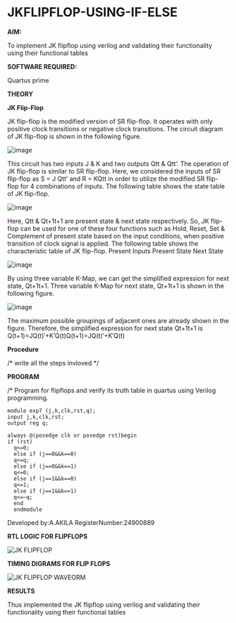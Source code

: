 # JKFLIPFLOP-USING-IF-ELSE

**AIM:** 

To implement  JK flipflop using verilog and validating their functionality using their functional tables

**SOFTWARE REQUIRED:**

Quartus prime

**THEORY**

**JK Flip-Flop**

JK flip-flop is the modified version of SR flip-flop. It operates with only positive clock transitions or negative clock transitions. The circuit diagram of JK flip-flop is shown in the following figure.

![image](https://github.com/naavaneetha/JKFLIPFLOP-USING-IF-ELSE/assets/154305477/a649c30b-232b-4558-b188-fd6c09845180)


This circuit has two inputs J & K and two outputs Qtt & Qtt’. The operation of JK flip-flop is similar to SR flip-flop. Here, we considered the inputs of SR flip-flop as S = J Qtt’ and R = KQtt in order to utilize the modified SR flip-flop for 4 combinations of inputs. The following table shows the state table of JK flip-flop.

![image](https://github.com/naavaneetha/JKFLIPFLOP-USING-IF-ELSE/assets/154305477/c4360742-e8a8-4937-b089-c46c0433f9a3)

 
Here, Qtt & Qt+1t+1 are present state & next state respectively. So, JK flip-flop can be used for one of these four functions such as Hold, Reset, Set & Complement of present state based on the input conditions, when positive transition of clock signal is applied. The following table shows the characteristic table of JK flip-flop. Present Inputs Present State Next State
 
![image](https://github.com/naavaneetha/JKFLIPFLOP-USING-IF-ELSE/assets/154305477/6c275261-a6d5-4c37-a3a7-1e88ca11c4cd)

By using three variable K-Map, we can get the simplified expression for next state, Qt+1t+1. Three variable K-Map for next state, Qt+1t+1 is shown in the following figure.
 
![image](https://github.com/naavaneetha/JKFLIPFLOP-USING-IF-ELSE/assets/154305477/5174f41b-0ce0-4329-a372-6d1943ea6673)

The maximum possible groupings of adjacent ones are already shown in the figure. Therefore, the simplified expression for next state Qt+1t+1 is Q(t+1)=JQ(t)′+K′Q(t)Q(t+1)=JQ(t)′+K′Q(t)

**Procedure**

/* write all the steps invloved */

**PROGRAM**

/* Program for flipflops and verify its truth table in quartus using Verilog programming.
```
module exp7 (j,k,clk,rst,q);
input j,k,clk,rst;
output reg q;

always @(posedge clk or posedge rst)begin
if (rst)
  q<=0;
  else if (j==0&&k==0)
  q<=q;
  else if (j==0&&k==1)
  q<=0;
  else if (j==1&&k==0)
  q<=1;
  else if (j==1&&k==1)
  q<=~q;
  end
  endmodule
```
Developed by:A.AKILA RegisterNumber:24900889


**RTL LOGIC FOR FLIPFLOPS**

![JK FLIPFLOP](https://github.com/user-attachments/assets/3c726044-7ffb-4d92-bf69-bba2e1ab86c6)


**TIMING DIGRAMS FOR FLIP FLOPS**

![JK FLIPFLOP WAVEORM](https://github.com/user-attachments/assets/9c961939-d5f3-48da-bef9-1ff40dfa827c)


**RESULTS**

Thus implemented the  JK flipflop using verilog and validating their functionality using their functional tables

